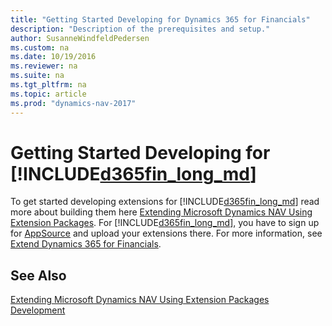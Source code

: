 ```yaml
---
title: "Getting Started Developing for Dynamics 365 for Financials"
description: "Description of the prerequisites and setup."
author: SusanneWindfeldPedersen
ms.custom: na
ms.date: 10/19/2016
ms.reviewer: na
ms.suite: na
ms.tgt_pltfrm: na
ms.topic: article
ms.prod: "dynamics-nav-2017"
---
```

# Getting Started Developing for [!INCLUDE[d365fin_long_md](includes/d365fin_long_md.md)]
To get started developing extensions for [!INCLUDE[d365fin_long_md](includes/d365fin_long_md.md)] read more about building them here [Extending Microsoft Dynamics NAV Using Extension Packages](extending-microsoft-dynamics-nav-using-extension-packages.md). For [!INCLUDE[d365fin_long_md](includes/d365fin_long_md.md)], you have to sign up for [AppSource](https://appsource.microsoft.com/en-us/) and upload your extensions there. For more information, see [Extend Dynamics 365 for Financials](https://madeira.microsoft.com/en-us/documentation/madeira-develop-extensions/). 

## See Also  
[Extending Microsoft Dynamics NAV Using Extension Packages](extending-microsoft-dynamics-nav-using-extension-packages.md)  
[Development](development.md)
